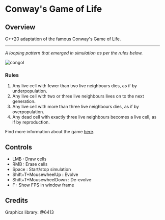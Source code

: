# Conway's Game of Life
## Overview
C++20 adaptation of the famous Conway's Game of Life.

------------

*A looping pattern that emerged in simulation as per the rules below.*

![congol](https://user-images.githubusercontent.com/57489963/124203736-0e2b8b00-dae6-11eb-8976-2f1e581ee44e.gif)


### Rules
1. Any live cell with fewer than two live neighbours dies, as if by underpopulation.
2. Any live cell with two or three live neighbours lives on to the next generation.
3. Any live cell with more than three live neighbours dies, as if by overpopulation.
4. Any dead cell with exactly three live neighbours becomes a live cell, as if by reproduction.

Find more information about the game [here](https://en.wikipedia.org/wiki/Conway%27s_Game_of_Life).

## Controls
- LMB : Draw cells
- RMB : Erase cells
- Space : Start/stop simulation  
- Shift+T+MousewheelUp : Evolve
- Shift+T+MousewheelDown : De-evolve
- F : Show FPS in window frame

## Credits
Graphics library: @6413
